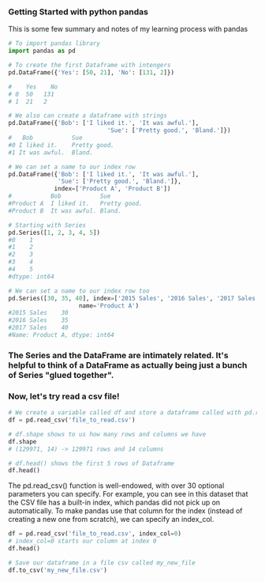 ### Getting Started with python pandas

This is some few summary and notes of my learning process with pandas

``` python
# To import pandas library
import pandas as pd

# To create the first Dataframe with intengers
pd.DataFrame({'Yes': [50, 21], 'No': [131, 2]})

#    Yes	No
# 0  50	  131
# 1  21	  2

# We also can create a dataframe with strings
pd.DataFrame({'Bob': ['I liked it.', 'It was awful.'], 
							'Sue': ['Pretty good.', 'Bland.']})
#   Bob	          Sue
#0 I liked it.	  Pretty good.
#1 It was awful.  Bland.

# We can set a name to our index row
pd.DataFrame({'Bob': ['I liked it.', 'It was awful.'], 
              'Sue': ['Pretty good.', 'Bland.']},
             index=['Product A', 'Product B'])
#           Bob	          Sue
#Product A  I liked it.	  Pretty good.
#Product B  It was awful. Bland.

# Starting with Series
pd.Series([1, 2, 3, 4, 5])
#0    1
#1    2
#2    3
#3    4
#4    5
#dtype: int64

# We can set a name to our index row too
pd.Series([30, 35, 40], index=['2015 Sales', '2016 Sales', '2017 Sales'], 
					name='Product A')
#2015 Sales    30
#2016 Sales    35
#2017 Sales    40
#Name: Product A, dtype: int64
```

### The Series and the DataFrame are intimately related. It's helpful to think of a DataFrame as actually being just a bunch of Series "glued together".

### Now, let's try read a csv file!

``` python
# We create a variable called df and store a dataframe called with pd.read_csv with the csv file name
df = pd.read_csv('file_to_read.csv')

# df.shape shows to us how many rows and columns we have
df.shape
# (129971, 14) -> 129971 rows and 14 columns

# df.head() shows the first 5 rows of Dataframe
df.head()
```

The pd.read_csv() function is well-endowed, with over 30 optional parameters you can specify. For example, you can see in this dataset that the CSV file has a built-in index, which pandas did not pick up on automatically. 
To make pandas use that column for the index (instead of creating a new one 
from scratch), we can specify an index_col.

``` python
df = pd.read_csv('file_to_read.csv', index_col=0) 
# index_col=0 starts our column at index 0
df.head()

# Save our dataframe in a file csv called my_new_file
df.to_csv('my_new_file.csv') 
```
